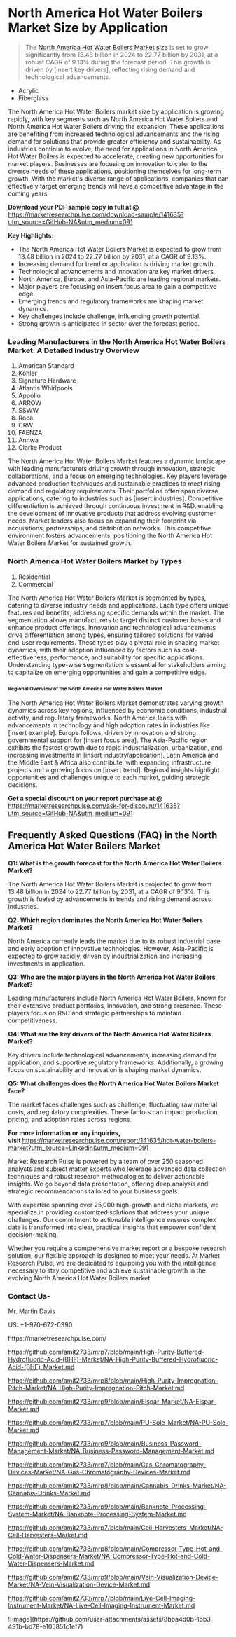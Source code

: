 <h1>North America Hot Water Boilers Market&nbsp;Size by Application</h1><blockquote><p>The <a href="https://marketresearchpulse.com/download-sample/141635?utm_source=GitHub-NA&amp;utm_medium=091">North America Hot Water Boilers Market size</a> is set to grow significantly from 13.48 billion in 2024 to 22.77 billion by 2031, at a robust CAGR of 9.13% during the forecast period. This growth is driven by [insert key drivers], reflecting rising demand and technological advancements.</p></blockquote><ul><li>Acrylic<li> Fiberglass</li></ul><p>The North America Hot Water Boilers market size by application is growing rapidly, with key segments such as North America Hot Water Boilers and North America Hot Water Boilers driving the expansion. These applications are benefiting from increased technological advancements and the rising demand for solutions that provide greater efficiency and sustainability. As industries continue to evolve, the need for applications in North America Hot Water Boilers is expected to accelerate, creating new opportunities for market players. Businesses are focusing on innovation to cater to the diverse needs of these applications, positioning themselves for long-term growth. With the market's diverse range of applications, companies that can effectively target emerging trends will have a competitive advantage in the coming years.</p><p><strong>Download your PDF sample copy in full at @ </strong><a href="https://marketresearchpulse.com/download-sample/141635?utm_source=GitHub-NA&amp;utm_medium=091">https://marketresearchpulse.com/download-sample/141635?utm_source=GitHub-NA&amp;utm_medium=091</a></p><p><strong>Key Highlights: </strong></p><ul><li>The North America Hot Water Boilers Market is expected to grow from 13.48 billion in 2024 to 22.77 billion by 2031, at a CAGR of 9.13%.</li><li>Increasing demand for trend or application is driving market growth.</li><li>Technological advancements and innovation are key market drivers.</li><li>North America, Europe, and Asia-Pacific are leading regional markets.</li><li>Major players are focusing on insert focus area to gain a competitive edge.</li><li>Emerging trends and regulatory frameworks are shaping market dynamics.</li><li>Key challenges include challenge, influencing growth potential.</li><li>Strong growth is anticipated in sector over the forecast period.</li></ul><h3>Leading Manufacturers in the North America Hot Water Boilers Market: A Detailed Industry Overview</h3><ol><li>American Standard</li><li>Kohler</li><li>Signature Hardware</li><li>Atlantis Whirlpools</li><li>Appollo</li><li>ARROW</li><li>SSWW</li><li>Roca</li><li>CRW</li><li>FAENZA</li><li>Annwa</li><li>Clarke Product</li></ol><div class="flex max-w-full flex-col flex-grow"><div class="min-h-8 text-message flex w-full flex-col items-end gap-2 whitespace-normal break-words [.text-message+&amp;]:mt-5" dir="auto" data-message-author-role="assistant" data-message-id="fd8432e4-4910-450d-b182-61b7bfb0a01f" data-message-model-slug="gpt-4o"><div class="flex w-full flex-col gap-1 empty:hidden first:pt-[3px]"><div class="markdown prose w-full break-words dark:prose-invert light"><p>The North America Hot Water Boilers Market features a dynamic landscape with leading manufacturers driving growth through innovation, strategic collaborations, and a focus on emerging technologies. Key players leverage advanced production techniques and sustainable practices to meet rising demand and regulatory requirements. Their portfolios often span diverse applications, catering to industries such as [insert industries]. Competitive differentiation is achieved through continuous investment in R&amp;D, enabling the development of innovative products that address evolving customer needs. Market leaders also focus on expanding their footprint via acquisitions, partnerships, and distribution networks. This competitive environment fosters advancements, positioning the North America Hot Water Boilers Market for sustained growth.</p></div></div></div></div><h3>North America Hot Water Boilers Market by Types</h3><ol><li>Residential<li> Commercial</li></ol><div class="flex max-w-full flex-col flex-grow"><div class="min-h-8 text-message flex w-full flex-col items-end gap-2 whitespace-normal break-words [.text-message+&amp;]:mt-5" dir="auto" data-message-author-role="assistant" data-message-id="084470be-0bb7-4664-bddf-5156b4f41249" data-message-model-slug="gpt-4o-mini"><div class="flex w-full flex-col gap-1 empty:hidden first:pt-[3px]"><div class="markdown prose w-full break-words dark:prose-invert light"><p>The North America Hot Water Boilers Market is segmented by types, catering to diverse industry needs and applications. Each type offers unique features and benefits, addressing specific demands within the market. The segmentation allows manufacturers to target distinct customer bases and enhance product offerings. Innovation and technological advancements drive differentiation among types, ensuring tailored solutions for varied end-user requirements. These types play a pivotal role in shaping market dynamics, with their adoption influenced by factors such as cost-effectiveness, performance, and suitability for specific applications. Understanding type-wise segmentation is essential for stakeholders aiming to capitalize on emerging opportunities and gain a competitive edge.</p></div></div></div></div><h3><span style="font-size: 11px;">Regional Overview of the North America Hot Water Boilers Market</span></h3><div class="flex max-w-full flex-col flex-grow"><div class="min-h-8 text-message flex w-full flex-col items-end gap-2 whitespace-normal break-words [.text-message+&amp;]:mt-5" dir="auto" data-message-author-role="assistant" data-message-id="e9038762-ce64-4e30-91c9-9bd413514231" data-message-model-slug="gpt-4o-mini"><div class="flex w-full flex-col gap-1 empty:hidden first:pt-[3px]"><div class="markdown prose w-full break-words dark:prose-invert light"><p>The North America Hot Water Boilers Market demonstrates varying growth dynamics across key regions, influenced by economic conditions, industrial activity, and regulatory frameworks. North America leads with advancements in technology and high adoption rates in industries like [insert example]. Europe follows, driven by innovation and strong governmental support for [insert focus area]. The Asia-Pacific region exhibits the fastest growth due to rapid industrialization, urbanization, and increasing investments in [insert industry/application]. Latin America and the Middle East &amp; Africa also contribute, with expanding infrastructure projects and a growing focus on [insert trend]. Regional insights highlight opportunities and challenges unique to each market, guiding strategic decisions.</p></div></div></div></div><p><strong>Get a special discount on your report purchase at @ </strong><a href="https://marketresearchpulse.com/ask-for-discount/141635?utm_source=GitHub-NA&amp;utm_medium=091">https://marketresearchpulse.com/ask-for-discount/141635?utm_source=GitHub-NA&amp;utm_medium=091</a></p><h2>Frequently Asked Questions (FAQ) in the North America Hot Water Boilers Market</h2><p><strong>Q1: What is the growth forecast for the North America Hot Water Boilers Market?</strong></p><p>The North America Hot Water Boilers Market is projected to grow from 13.48 billion in 2024 to 22.77 billion by 2031, at a CAGR of 9.13%. This growth is fueled by advancements in trends and rising demand across industries.</p><p><strong>Q2: Which region dominates the North America Hot Water Boilers Market?</strong></p><p>North America currently leads the market due to its robust industrial base and early adoption of innovative technologies. However, Asia-Pacific is expected to grow rapidly, driven by industrialization and increasing investments in application.</p><p><strong>Q3: Who are the major players in the North America Hot Water Boilers Market?</strong></p><p>Leading manufacturers include North America Hot Water Boilers, known for their extensive product portfolios, innovation, and strong presence. These players focus on R&amp;D and strategic partnerships to maintain competitiveness.</p><p><strong>Q4: What are the key drivers of the North America Hot Water Boilers Market?</strong></p><p>Key drivers include technological advancements, increasing demand for application, and supportive regulatory frameworks. Additionally, a growing focus on sustainability and innovation is shaping market dynamics.</p><p><strong>Q5: What challenges does the North America Hot Water Boilers Market face?</strong></p><p>The market faces challenges such as challenge, fluctuating raw material costs, and regulatory complexities. These factors can impact production, pricing, and adoption rates across regions.</p><p><strong>For more information or any inquiries, visit&nbsp;</strong><a href="https://marketresearchpulse.com/report/141635/hot-water-boilers-market?utm_source=Linkedin&utm_medium=091">https://marketresearchpulse.com/report/141635/hot-water-boilers-market?utm_source=Linkedin&utm_medium=091</a></p><p>Market Research Pulse is powered by a team of over 250 seasoned analysts and subject matter experts who leverage advanced data collection techniques and robust research methodologies to deliver actionable insights. We go beyond data presentation, offering deep analysis and strategic recommendations tailored to your business goals.</p><p>With expertise spanning over 25,000 high-growth and niche markets, we specialize in providing customized solutions that address your unique challenges. Our commitment to actionable intelligence ensures complex data is transformed into clear, practical insights that empower confident decision-making.</p><p>Whether you require a comprehensive market report or a bespoke research solution, our flexible approach is designed to meet your needs. At Market Research Pulse, we are dedicated to equipping you with the intelligence necessary to stay competitive and achieve sustainable growth in the evolving North America Hot Water Boilers market.</p><h3><strong>Contact Us-</strong></h3><p>Mr. Martin Davis</p><p>US: +1-970-672-0390</p><p>https://marketresearchpulse.com/</p><p><a href="https://github.com/amit2733/mrp7/blob/main/High-Purity-Buffered-Hydrofluoric-Acid-(BHF)-Market/NA-High-Purity-Buffered-Hydrofluoric-Acid-(BHF)-Market.md">https://github.com/amit2733/mrp7/blob/main/High-Purity-Buffered-Hydrofluoric-Acid-(BHF)-Market/NA-High-Purity-Buffered-Hydrofluoric-Acid-(BHF)-Market.md</a></p><p><a href="https://github.com/amit2733/mrp8/blob/main/High-Purity-Impregnation-Pitch-Market/NA-High-Purity-Impregnation-Pitch-Market.md">https://github.com/amit2733/mrp8/blob/main/High-Purity-Impregnation-Pitch-Market/NA-High-Purity-Impregnation-Pitch-Market.md</a></p><p><a href="https://github.com/amit2733/mrp9/blob/main/Elspar-Market/NA-Elspar-Market.md">https://github.com/amit2733/mrp9/blob/main/Elspar-Market/NA-Elspar-Market.md</a></p><p><a href="https://github.com/amit2733/mrp7/blob/main/PU-Sole-Market/NA-PU-Sole-Market.md">https://github.com/amit2733/mrp7/blob/main/PU-Sole-Market/NA-PU-Sole-Market.md</a></p><p><a href="https://github.com/amit2733/mrp9/blob/main/Business-Password-Management-Market/NA-Business-Password-Management-Market.md">https://github.com/amit2733/mrp9/blob/main/Business-Password-Management-Market/NA-Business-Password-Management-Market.md</a></p><p><a href="https://github.com/amit2733/mrp7/blob/main/Gas-Chromatography-Devices-Market/NA-Gas-Chromatography-Devices-Market.md">https://github.com/amit2733/mrp7/blob/main/Gas-Chromatography-Devices-Market/NA-Gas-Chromatography-Devices-Market.md</a></p><p><a href="https://github.com/amit2733/mrp8/blob/main/Cannabis-Drinks-Market/NA-Cannabis-Drinks-Market.md">https://github.com/amit2733/mrp8/blob/main/Cannabis-Drinks-Market/NA-Cannabis-Drinks-Market.md</a></p><p><a href="https://github.com/amit2733/mrp9/blob/main/Banknote-Processing-System-Market/NA-Banknote-Processing-System-Market.md">https://github.com/amit2733/mrp9/blob/main/Banknote-Processing-System-Market/NA-Banknote-Processing-System-Market.md</a></p><p><a href="https://github.com/amit2733/mrp7/blob/main/Cell-Harvesters-Market/NA-Cell-Harvesters-Market.md">https://github.com/amit2733/mrp7/blob/main/Cell-Harvesters-Market/NA-Cell-Harvesters-Market.md</a></p><p><a href="https://github.com/amit2733/mrp8/blob/main/Compressor-Type-Hot-and-Cold-Water-Dispensers-Market/NA-Compressor-Type-Hot-and-Cold-Water-Dispensers-Market.md">https://github.com/amit2733/mrp8/blob/main/Compressor-Type-Hot-and-Cold-Water-Dispensers-Market/NA-Compressor-Type-Hot-and-Cold-Water-Dispensers-Market.md</a></p><p><a href="https://github.com/amit2733/mrp9/blob/main/Vein-Visualization-Device-Market/NA-Vein-Visualization-Device-Market.md">https://github.com/amit2733/mrp9/blob/main/Vein-Visualization-Device-Market/NA-Vein-Visualization-Device-Market.md</a></p><p><a href="https://github.com/amit2733/mrp7/blob/main/Live-Cell-Imaging-Instrument-Market/NA-Live-Cell-Imaging-Instrument-Market.md">https://github.com/amit2733/mrp7/blob/main/Live-Cell-Imaging-Instrument-Market/NA-Live-Cell-Imaging-Instrument-Market.md</a></p>
![image](https://github.com/user-attachments/assets/8bba4d0b-1bb3-491b-bd78-e105851c1ef7)
